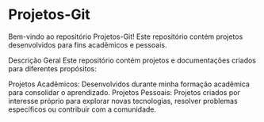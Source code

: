 # Projetos-Git
Bem-vindo ao repositório Projetos-Git! Este repositório contém projetos desenvolvidos para fins acadêmicos e pessoais.

Descrição Geral
Este repositório contém  projetos e documentações criados para diferentes propósitos:

Projetos Acadêmicos: Desenvolvidos durante minha formação acadêmica para consolidar o aprendizado.
Projetos Pessoais: Projetos criados por interesse próprio para explorar novas tecnologias, resolver problemas específicos ou contribuir com a comunidade.
